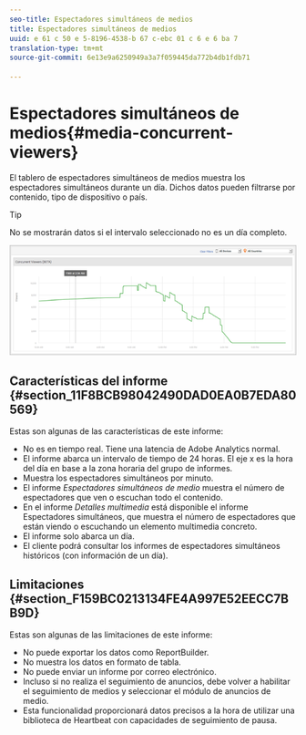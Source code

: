 ```yaml
---
seo-title: Espectadores simultáneos de medios
title: Espectadores simultáneos de medios
uuid: e 61 c 50 e 5-8196-4538-b 67 c-ebc 01 c 6 e 6 ba 7
translation-type: tm+mt
source-git-commit: 6e13e9a6250949a3a7f059445da772b4db1fdb71

---
```



# Espectadores simultáneos de medios{#media-concurrent-viewers}

El tablero de espectadores simultáneos de medios muestra los espectadores simultáneos durante un día. Dichos datos pueden filtrarse por contenido, tipo de dispositivo o país.

>[!TIP]
>
>No se mostrarán datos si el intervalo seleccionado no es un día completo.

![](assets/video-concurrent-viewers.png)

## Características del informe {#section_11F8BCB98042490DAD0EA0B7EDA80569}

Estas son algunas de las características de este informe:

* No es en tiempo real. Tiene una latencia de Adobe Analytics normal.
* El informe abarca un intervalo de tiempo de 24 horas. El eje x es la hora del día en base a la zona horaria del grupo de informes.
* Muestra los espectadores simultáneos por minuto.
* El informe *Espectadores simultáneos de medio* muestra el número de espectadores que ven o escuchan todo el contenido.
* En el informe *Detalles multimedia* está disponible el informe Espectadores simultáneos, que muestra el número de espectadores que están viendo o escuchando un elemento multimedia concreto.
* El informe solo abarca un día.
* El cliente podrá consultar los informes de espectadores simultáneos históricos (con información de un día).

## Limitaciones {#section_F159BC0213134FE4A997E52EECC7BB9D}

Estas son algunas de las limitaciones de este informe:

* No puede exportar los datos como ReportBuilder.
* No muestra los datos en formato de tabla.
* No puede enviar un informe por correo electrónico.
* Incluso si no realiza el seguimiento de anuncios, debe volver a habilitar el seguimiento de medios y seleccionar el módulo de anuncios de medio.
* Esta funcionalidad proporcionará datos precisos a la hora de utilizar una biblioteca de Heartbeat con capacidades de seguimiento de pausa.


